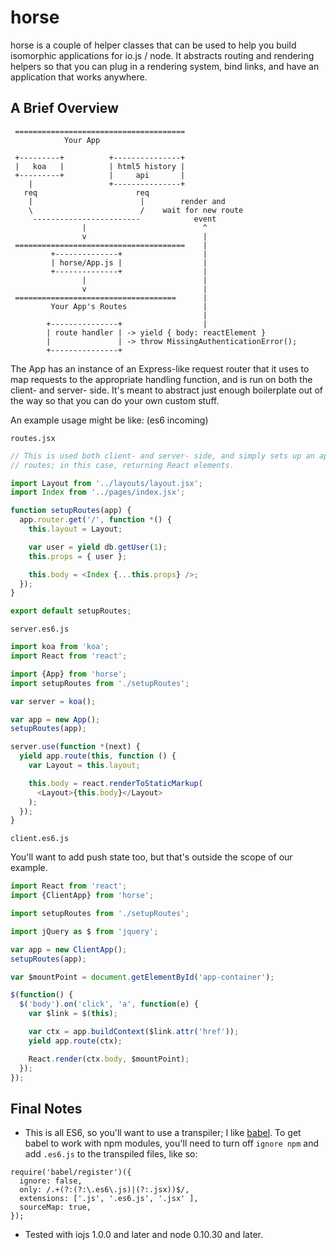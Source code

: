 horse
=====

horse is a couple of helper classes that can be used to help you build isomorphic
applications for io.js / node. It abstracts routing and rendering helpers so
that you can plug in a rendering system, bind links, and have an application
that works anywhere.

A Brief Overview
----------------

```
 ======================================
            Your App

 +---------+          +---------------+
 |   koa   |          | html5 history |
 +---------+          |     api       |
    |                 +---------------+
   req                      req
    |                        |        render and
    \                        /    wait for new route
     ------------------------            event
                |                          ^
                v                          |
 ======================================    |
         +--------------+                  |
         | horse/App.js |                  |
         +--------------+                  |
                |                          |
                v                          |
 ====================================      |
         Your App's Routes                 |
                                           |
        +---------------+                  |
        | route handler | -> yield { body: reactElement }
        |               | -> throw MissingAuthenticationError();
        +---------------+
```

The App has an instance of an Express-like request router that it uses to map
requests to the appropriate handling function, and is run on both the client-
and server- side. It's meant to abstract just enough boilerplate out of the
way so that you can do your own custom stuff.

An example usage might be like: (es6 incoming)

`routes.jsx`

```javascript
// This is used both client- and server- side, and simply sets up an app with
// routes; in this case, returning React elements.

import Layout from '../layouts/layout.jsx';
import Index from '../pages/index.jsx';

function setupRoutes(app) {
  app.router.get('/', function *() {
    this.layout = Layout;

    var user = yield db.getUser(1);
    this.props = { user };

    this.body = <Index {...this.props} />;
  });
}

export default setupRoutes;
```


`server.es6.js`

```javascript
import koa from 'koa';
import React from 'react';

import {App} from 'horse';
import setupRoutes from './setupRoutes';

var server = koa();

var app = new App();
setupRoutes(app);

server.use(function *(next) {
  yield app.route(this, function () {
    var Layout = this.layout;

    this.body = react.renderToStaticMarkup(
      <Layout>{this.body}</Layout>
    );
  });
}
```

`client.es6.js`

You'll want to add push state too, but that's outside the scope of our
example.

```javascript
import React from 'react';
import {ClientApp} from 'horse';

import setupRoutes from './setupRoutes';

import jQuery as $ from 'jquery';

var app = new ClientApp();
setupRoutes(app);

var $mountPoint = document.getElementById('app-container');

$(function() {
  $('body').on('click', 'a', function(e) {
    var $link = $(this);

    var ctx = app.buildContext($link.attr('href'));
    yield app.route(ctx);

    React.render(ctx.body, $mountPoint);
  });
});

```


Final Notes
-----------

* This is all ES6, so you'll want to use a transpiler; I like
[babel](http://babeljs.io). To get babel to work with npm modules, you'll
need to turn off `ignore npm` and add `.es6.js` to the transpiled files, like
so:
```
require('babel/register')({
  ignore: false,
  only: /.+(?:(?:\.es6\.js)|(?:.jsx))$/,
  extensions: ['.js', '.es6.js', '.jsx' ],
  sourceMap: true,
});
```
* Tested with iojs 1.0.0 and later and node 0.10.30 and later.
